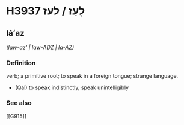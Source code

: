 # H3937 לָעַז / לעז

## lâʻaz

_(law-az' | law-ADZ | la-AZ)_

### Definition

verb; a primitive root; to speak in a foreign tongue; strange language.

- (Qal) to speak indistinctly, speak unintelligibly
### See also

[[G915]]

